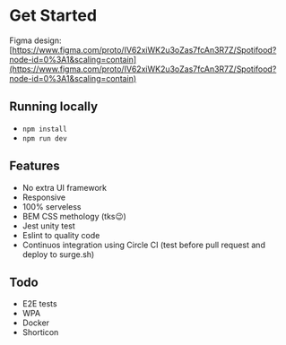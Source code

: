 # Get Started

Figma design:
[https://www.figma.com/proto/IV62xiWK2u3oZas7fcAn3R7Z/Spotifood?node-id=0%3A1&scaling=contain](https://www.figma.com/proto/IV62xiWK2u3oZas7fcAn3R7Z/Spotifood?node-id=0%3A1&scaling=contain)

## Running locally
- `npm install`
- `npm run dev`

## Features
- No extra UI framework
- Responsive
- 100% serveless
- BEM CSS methology (tks😉)
- Jest unity test
- Eslint to quality code
- Continuos integration using Circle CI (test before pull request and deploy to surge.sh)

## Todo
- E2E tests
- WPA
- Docker
- Shorticon
